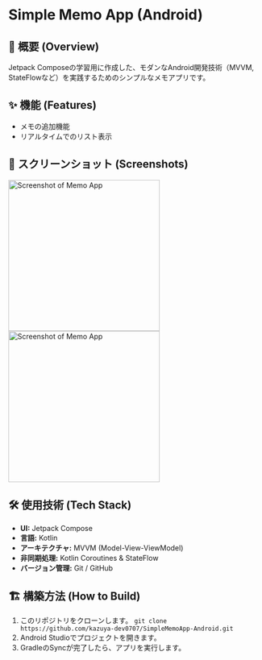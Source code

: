 # Simple Memo App (Android)

## 📝 概要 (Overview)
Jetpack Composeの学習用に作成した、モダンなAndroid開発技術（MVVM, StateFlowなど）を実践するためのシンプルなメモアプリです。

## ✨ 機能 (Features)
- メモの追加機能
- リアルタイムでのリスト表示

## 📸 スクリーンショット (Screenshots)
<img src="https://private-user-images.githubusercontent.com/232746255/494822233-f100a852-3f6f-4e82-9a7b-e0a20795df80.png?jwt=eyJ0eXAiOiJKV1QiLCJhbGciOiJIUzI1NiJ9.eyJpc3MiOiJnaXRodWIuY29tIiwiYXVkIjoicmF3LmdpdGh1YnVzZXJjb250ZW50LmNvbSIsImtleSI6ImtleTUiLCJleHAiOjE3NTkwMzc2NTYsIm5iZiI6MTc1OTAzNzM1NiwicGF0aCI6Ii8yMzI3NDYyNTUvNDk0ODIyMjMzLWYxMDBhODUyLTNmNmYtNGU4Mi05YTdiLWUwYTIwNzk1ZGY4MC5wbmc_WC1BbXotQWxnb3JpdGhtPUFXUzQtSE1BQy1TSEEyNTYmWC1BbXotQ3JlZGVudGlhbD1BS0lBVkNPRFlMU0E1M1BRSzRaQSUyRjIwMjUwOTI4JTJGdXMtZWFzdC0xJTJGczMlMkZhd3M0X3JlcXVlc3QmWC1BbXotRGF0ZT0yMDI1MDkyOFQwNTI5MTZaJlgtQW16LUV4cGlyZXM9MzAwJlgtQW16LVNpZ25hdHVyZT02YWNlNzhlNWMyNDRkMzE1M2NmMzdiZmYwNDkzMTEzNjEzYWUyMDFlMzFmY2ViYWIwNGQxY2Q2MDVlNmU1NDJlJlgtQW16LVNpZ25lZEhlYWRlcnM9aG9zdCJ9.nE1JMT0lJxnRsY10BzTnWCbqwc1JjTpkl8oxbkuLPUU" alt="Screenshot of Memo App" width="300">

<img src="https://private-user-images.githubusercontent.com/232746255/494822715-4ecfddda-1a52-4204-b03f-b3eec1e4b034.png?jwt=eyJ0eXAiOiJKV1QiLCJhbGciOiJIUzI1NiJ9.eyJpc3MiOiJnaXRodWIuY29tIiwiYXVkIjoicmF3LmdpdGh1YnVzZXJjb250ZW50LmNvbSIsImtleSI6ImtleTUiLCJleHAiOjE3NTkwMzc5NTksIm5iZiI6MTc1OTAzNzY1OSwicGF0aCI6Ii8yMzI3NDYyNTUvNDk0ODIyNzE1LTRlY2ZkZGRhLTFhNTItNDIwNC1iMDNmLWIzZWVjMWU0YjAzNC5wbmc_WC1BbXotQWxnb3JpdGhtPUFXUzQtSE1BQy1TSEEyNTYmWC1BbXotQ3JlZGVudGlhbD1BS0lBVkNPRFlMU0E1M1BRSzRaQSUyRjIwMjUwOTI4JTJGdXMtZWFzdC0xJTJGczMlMkZhd3M0X3JlcXVlc3QmWC1BbXotRGF0ZT0yMDI1MDkyOFQwNTM0MTlaJlgtQW16LUV4cGlyZXM9MzAwJlgtQW16LVNpZ25hdHVyZT03Zjc1MGFlMzlmNGJjZTk1NjdiYzMwZTZkNGExNjA5OTY1Y2Y2N2ExODY0MjRkM2EyM2JjNDQ4ZjdiMWRjNjE5JlgtQW16LVNpZ25lZEhlYWRlcnM9aG9zdCJ9.rFyNVhc02BlOS_ouyISKL2dcw-7I7Ls52aerIyx32bQ" alt="Screenshot of Memo App" width="300">


## 🛠️ 使用技術 (Tech Stack)
- **UI:** Jetpack Compose
- **言語:** Kotlin
- **アーキテクチャ:** MVVM (Model-View-ViewModel)
- **非同期処理:** Kotlin Coroutines & StateFlow
- **バージョン管理:** Git / GitHub

## 🏗️ 構築方法 (How to Build)
1. このリポジトリをクローンします。
   `git clone https://github.com/kazuya-dev0707/SimpleMemoApp-Android.git`
2. Android Studioでプロジェクトを開きます。
3. GradleのSyncが完了したら、アプリを実行します。
